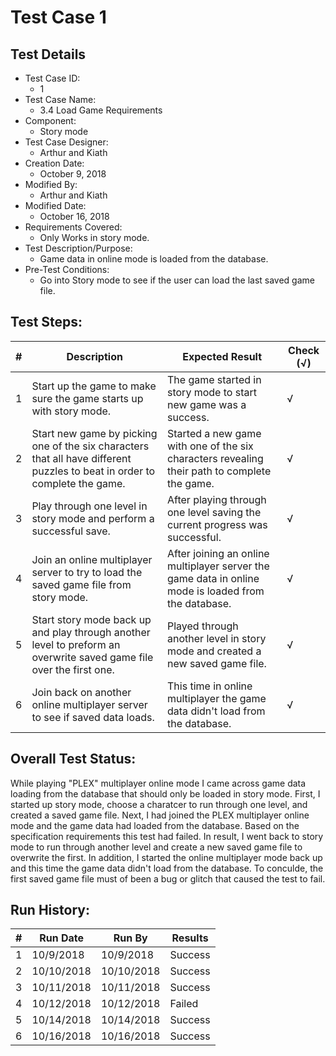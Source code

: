 # Test Case 1 

## Test Details

* Test Case ID:
  * 1
* Test Case Name:
  * 3.4 Load Game Requirements
* Component: 
  * Story mode
* Test Case Designer:
  * Arthur and Kiath
* Creation Date:
  * October 9, 2018
* Modified By:
  * Arthur and Kiath
* Modified Date:
  * October 16, 2018
* Requirements Covered:
  * Only Works in story mode.
* Test Description/Purpose:
  * Game data in online mode is loaded from the database.
* Pre-Test Conditions:
  * Go into Story mode to see if the user can load the last saved game file.
## Test Steps: 
| # | Description | Expected Result | Check (√) |
| --- | --- | --- | --- |
| 1 |Start up the game to make sure the game starts up with story mode.|The game started in story mode to start new game was a success.|√|			
| 2 |Start new game by picking one of the six characters that all have different puzzles to beat in order to complete the game.|Started a new game with one of the six characters revealing their path to complete the game.|√|			
| 3 |Play through one level in story mode and perform a successful save.|After playing through one level saving the current progress was successful.|√|			
| 4 |Join an online multiplayer server to try to load the saved game file from story mode.|After joining an online multiplayer server the game data in online mode is loaded from the database.|√|			
| 5 |Start story mode back up and play through another level to preform an overwrite saved game file over the first one.|Played through another level in story mode and created a new saved game file.|√|			
| 6 |Join back on another online multiplayer server to see if saved data loads.|This time in online multiplayer the game data didn't load from the database.|√|						

## Overall Test Status: 
While playing "PLEX" multiplayer online mode I came across game data loading from the database that should only be loaded in story mode. First, I started up story mode, choose a charatcer to run through one level, and created a saved game file. Next, I had joined the PLEX multiplayer online mode and the game data had loaded from the database. Based on the specification requirements this test had failed. In result, I went back to story mode to run through another level and create a new saved game file to overwrite the first. In addition, I started the online multiplayer mode back up and this time the game data didn't load from the database. To conculde, the first saved game file must of been a bug or glitch that caused the test to fail.   

## Run History:
| # |	Run Date |	Run By |	Results |
| --- | --- | --- | --- |
| 1 | 10/9/2018 | 10/9/2018 | Success |			
| 2 | 10/10/2018 | 10/10/2018 | Success |			
| 3 | 10/11/2018 | 10/11/2018 | Success |
| 4 | 10/12/2018 | 10/12/2018 | Failed |
| 5 | 10/14/2018 | 10/14/2018 | Success |
| 6 | 10/16/2018 | 10/16/2018 | Success |


